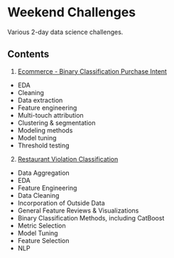 # Weekend Challenges
Various 2-day data science challenges.


## Contents

1. [Ecommerce - Binary Classification Purchase Intent](https://github.com/avanigupta1/weekend_challenges/blob/main/Ecommerce_Binary_Classification.ipynb)
- EDA
- Cleaning
- Data extraction
- Feature engineering
- Multi-touch attribution
- Clustering & segmentation
- Modeling methods
- Model tuning
- Threshold testing

2. [Restaurant Violation Classification](https://github.com/avanigupta1/weekend_challenges/blob/main/Restaurant_Violation_Classification.ipynb)
- Data Aggregation
- EDA
- Feature Engineering
- Data Cleaning
- Incorporation of Outside Data
- General Feature Reviews & Visualizations
- Binary Classification Methods, including CatBoost
- Metric Selection
- Model Tuning
- Feature Selection
- NLP
